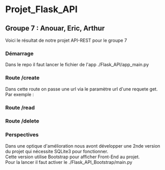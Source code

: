 # Projet_Flask_API
## Groupe 7 : Anouar, Eric, Arthur

Voici le résultat de notre projet API-REST pour le groupe 7  

### Démarrage  
Dans le repo il faut lancer le fichier de l'app ./Flask_API/app_main.py  

### Route /create  
Dans cette route on passe une url via le paramètre url d'une requete get.  
Par exemple : 

### Route /read 


### Route /delete  



### Perspectives  
Dans une optique d'amélioration nous avont développer une 2nde version du projet qui nécessite SQLite3 pour fonctionner.  
Cette version utilise Bootstrap pour afficher Front-End au projet.  
Pour la lancer il faut activer le ./Flask_API_Bootstrap/main.py  
